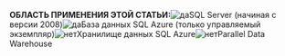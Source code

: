 <Token>**ОБЛАСТЬ ПРИМЕНЕНИЯ ЭТОЙ СТАТЬИ:**![да](media/yes.png)SQL Server (начиная с версии 2008)![да](media/yes.png)База данных SQL Azure (только управляемый экземпляр)![нет](media/no.png)Хранилище данных SQL Azure![нет](media/no.png)Parallel Data Warehouse </Token>


